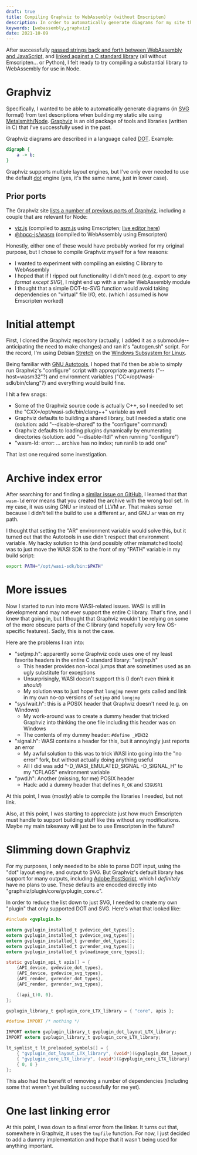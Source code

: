 ```yaml
---
draft: true
title: Compiling Graphviz to WebAssembly (without Emscripten)
description: In order to automatically generate diagrams for my site that's built with Node, I compiled Graphviz to WebAssembly. Here's my experience.
keywords: [webassembly,graphviz]
date: 2021-10-09
---
```

After successfully [passed strings back and forth between WebAssembly and JavaScript](passing-strings-to-c.md), and [linked against a C standard library](c-standard-library-example.md) (all without Emscripten... or Python), I felt ready to try compiling a substantial library to WebAssembly for use in Node.

# Graphviz
Specifically, I wanted to be able to automatically generate diagrams (in [SVG](https://en.wikipedia.org/wiki/Scalable_Vector_Graphics) format) from text descriptions when building my static site using [Metalsmith/Node](../static-site-generators/metalsmith.md). [Graphviz](https://graphviz.org/) is an old package of tools and libraries (written in C) that I've successfully used in the past.

Graphviz diagrams are described in a language called [DOT](https://graphviz.org/doc/info/lang.html). Example:

```dot
digraph {
    a -> b;
}
```

Graphviz supports multiple layout engines, but I've only ever needed to use the default [dot](https://graphviz.org/docs/layouts/dot/) engine (yes, it's the same name, just in lower case).

## Prior ports
The Graphviz site [lists a number of previous ports of Graphviz](https://graphviz.org/resources/), including a couple that are relevant for Node:

* [viz.js](https://github.com/mdaines/viz.js/) (compiled to [asm.js](http://asmjs.org/) using Emscripten; [live editor here](http://viz-js.com/))
* [@hpcc-js/wasm](https://www.npmjs.com/package/@hpcc-js/wasm) (compiled to WebAssembly using Emscripten)

Honestly, either one of these would have probably worked for my original purpose, but I chose to compile Graphviz myself for a few reasons:

* I wanted to experiment with compiling an existing C library to WebAssembly
* I hoped that if I ripped out functionality I didn't need (e.g. export to *any format except SVG*), I might end up with a smaller WebAssembly module
* I thought that a simple DOT-to-SVG function would avoid taking dependencies on "virtual" file I/O, etc. (which I assumed is how Emscripten worked)

# Initial attempt
First, I cloned the Graphviz repository (actually, I added it as a submodule--anticipating the need to make changes) and ran it's "autogen.sh" script. For the record, I'm using Debian [Stretch](https://www.debian.org/releases/stretch/) on the [Windows Subsystem for Linux](https://docs.microsoft.com/en-us/windows/wsl/).

Being familiar with [GNU Autotools](https://www.gnu.org/software/automake/manual/html_node/Autotools-Introduction.html), I hoped that I'd then be able to simply run Graphviz's "configure" script with appropriate arguments ("--host=wasm32"?) and environment variables ("CC=/opt/wasi-sdk/bin/clang"?) and everything would build fine.

I hit a few snags:

* Some of the Graphviz source code is actually C++, so I needed to set the "CXX=/opt/wasi-sdk/bin/clang++" variable as well
* Graphviz defaults to building a shared library, but I needed a static one (solution: add "--disable-shared" to the "configure" command)
* Graphviz defaults to loading plugins dynamically by enumerating directories (solution: add "--disable-ltdl" when running "configure")
* "wasm-ld: error: ... archive has no index; run ranlib to add one"

That last one required some investigation.

# Archive index error
After searching for and finding a [similar issue on GitHub](https://github.com/emscripten-core/emscripten/issues/9329), I learned that that `wasm-ld` error means that you created the archive with the wrong tool set. In my case, it was using GNU `ar` instead of LLVM `ar`. That makes sense because I didn't tell the build to use a different `ar`, and GNU `ar` was on my path.

I thought that setting the "AR" environment variable would solve this, but it turned out that the Autotools in use didn't respect that environment variable. My hacky solution to this (and possibly other mismatched tools) was to just move the WASI SDK to the front of my "PATH" variable in my build script:

```sh
export PATH="/opt/wasi-sdk/bin:$PATH"
```

# More issues
Now I started to run into more WASI-related issues. WASI is still in development and may not ever support the entire C library. That's fine, and I knew that going in, but I thought that Graphviz wouldn't be relying on some of the more obscure parts of the C library (and hopefully very few OS-specific features). Sadly, this is not the case.

Here are the problems I ran into:

* "setjmp.h": apparently some Graphviz code uses one of my least favorite headers in the entire C standard library: "setjmp.h"
  * This header provides non-local jumps that are sometimes used as an ugly substitute for exceptions
  * Unsurprisingly, WASI doesn't support this (I don't even think it *should*)
  * My solution was to just hope that `longjmp` never gets called and link in my own no-op versions of `setjmp` and `longjmp`
* "sys/wait.h": this is a POSIX header that Graphviz doesn't need (e.g. on Windows)
  * My work-around was to create a dummy header that tricked Graphviz into thinking the one file including this header was on Windows
  * The contents of my dummy header: `#define _WIN32`
* "signal.h": WASI contains a header for this, but it annoyingly just reports an error
  * My awful solution to this was to trick WASI into going into the "no error" fork, but without actually doing anything useful
  * All I did was add "-D_WASI_EMULATED_SIGNAL -D_SIGNAL_H" to my "CFLAGS" environment variable
* "pwd.h": Another (missing, for me) POSIX header
  * Hack: add a dummy header that defines `R_OK` and `SIGUSR1`

At this point, I was (mostly) able to compile the libraries I needed, but not link.

Also, at this point, I was starting to appreciate just how much Emscripten must handle to support building stuff like this without any modifications. Maybe my main takeaway will just be to use Emscripten in the future?

# Slimming down Graphviz
For my purposes, I only needed to be able to parse DOT input, using the "dot" layout engine, and output to SVG. But Graphviz's default library has support for many outputs, including [Adobe PostScript](https://www.adobe.com/products/postscript.html), which I *definitely* have no plans to use. These defaults are encoded directly into "graphviz/plugin/core/gvplugin_core.c".

In order to reduce the list down to just SVG, I needed to create my own "plugin" that only supported DOT and SVG. Here's what that looked like:

```c
#include <gvplugin.h>

extern gvplugin_installed_t gvdevice_dot_types[];
extern gvplugin_installed_t gvdevice_svg_types[];
extern gvplugin_installed_t gvrender_dot_types[];
extern gvplugin_installed_t gvrender_svg_types[];
extern gvplugin_installed_t gvloadimage_core_types[];

static gvplugin_api_t apis[] = {
    {API_device, gvdevice_dot_types},
    {API_device, gvdevice_svg_types},
    {API_render, gvrender_dot_types},
    {API_render, gvrender_svg_types},

    {(api_t)0, 0},
};

gvplugin_library_t gvplugin_core_LTX_library = { "core", apis };

#define IMPORT /* nothing */

IMPORT extern gvplugin_library_t gvplugin_dot_layout_LTX_library;
IMPORT extern gvplugin_library_t gvplugin_core_LTX_library;

lt_symlist_t lt_preloaded_symbols[] = {
	{ "gvplugin_dot_layout_LTX_library", (void*)(&gvplugin_dot_layout_LTX_library) },
	{ "gvplugin_core_LTX_library", (void*)(&gvplugin_core_LTX_library) },
	{ 0, 0 }
};
```

This also had the benefit of removing a number of dependencies (including some that weren't yet building successfully for me yet).

# One last linking error
At this point, I was down to a final error from the linker. It turns out that, somewhere in Graphviz, it uses the `tmpfile` function. For now, I just decided to add a dummy implementation and hope that it wasn't being used for anything important.